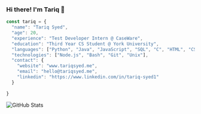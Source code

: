 ### Hi there! I'm Tariq 👋

```javascript
const tariq = {
  "name": "Tariq Syed",
  "age": 20,
  "experience": "Test Developer Intern @ CaseWare",
  "education": "Third Year CS Student @ York University",
  "languages": ["Python", "Java", "JavaScript", "SQL", "C", "HTML", "CSS"],
  "technologies": ["Node.js", "Bash", "Git", "Unix"],
  "contact": {
    "website": "www.tariqsyed.me",
    "email": "hello@tariqsyed.me",
    "linkedin": "https://www.linkedin.com/in/tariq-syed1"
  }
    
}
```
![GitHub Stats](https://github-readme-stats.vercel.app/api?username=tariqsyed1&show_icons=true&hide_rank=true&hide_border=true)
